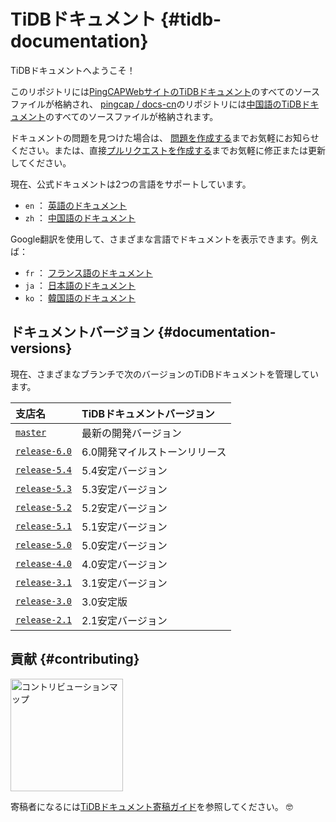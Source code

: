 # TiDBドキュメント {#tidb-documentation}

TiDBドキュメントへようこそ！

このリポジトリには[PingCAPWebサイトのTiDBドキュメント](https://docs.pingcap.com/tidb/stable)のすべてのソースファイルが格納され、 [pingcap / docs-cn](https://github.com/pingcap/docs-cn)のリポジトリには[中国語のTiDBドキュメント](https://docs.pingcap.com/zh/tidb/stable)のすべてのソースファイルが格納されます。

ドキュメントの問題を見つけた場合は、 [問題を作成する](https://github.com/pingcap/docs/issues/new/choose)までお気軽にお知らせください。または、直接[プルリクエストを作成する](/CONTRIBUTING.md#how-to-contribute)までお気軽に修正または更新してください。

現在、公式ドキュメントは2つの言語をサポートしています。

-   `en` ： [英語のドキュメント](https://docs.pingcap.com/tidb/stable)
-   `zh` ： [中国語のドキュメント](https://docs.pingcap.com/zh/tidb/stable)

Google翻訳を使用して、さまざまな言語でドキュメントを表示できます。例えば：

-   `fr` ： [フランス語のドキュメント](https://translate.google.com/translate?hl=en&#x26;sl=en&#x26;tl=fr&#x26;u=https%3A%2F%2Fgithub.com%2Fpingcap%2Fdocs%2Fblob%2Fmaster%2FTOC.md)
-   `ja` ： [日本語のドキュメント](https://translate.google.com/translate?hl=en&#x26;sl=en&#x26;tl=ja&#x26;u=https%3A%2F%2Fgithub.com%2Fpingcap%2Fdocs%2Fblob%2Fmaster%2FTOC.md)
-   `ko` ： [韓国語のドキュメント](https://translate.google.com/translate?hl=en&#x26;sl=en&#x26;tl=ko&#x26;u=https%3A%2F%2Fgithub.com%2Fpingcap%2Fdocs%2Fblob%2Fmaster%2FTOC.md)

## ドキュメントバージョン {#documentation-versions}

現在、さまざまなブランチで次のバージョンのTiDBドキュメントを管理しています。

| 支店名                                                               | TiDBドキュメントバージョン  |
| :---------------------------------------------------------------- | :--------------- |
| [`master`](https://github.com/pingcap/docs/tree/master)           | 最新の開発バージョン       |
| [`release-6.0`](https://github.com/pingcap/docs/tree/release-6.0) | 6.0開発マイルストーンリリース |
| [`release-5.4`](https://github.com/pingcap/docs/tree/release-5.4) | 5.4安定バージョン       |
| [`release-5.3`](https://github.com/pingcap/docs/tree/release-5.3) | 5.3安定バージョン       |
| [`release-5.2`](https://github.com/pingcap/docs/tree/release-5.2) | 5.2安定バージョン       |
| [`release-5.1`](https://github.com/pingcap/docs/tree/release-5.1) | 5.1安定バージョン       |
| [`release-5.0`](https://github.com/pingcap/docs/tree/release-5.0) | 5.0安定バージョン       |
| [`release-4.0`](https://github.com/pingcap/docs/tree/release-4.0) | 4.0安定バージョン       |
| [`release-3.1`](https://github.com/pingcap/docs/tree/release-3.1) | 3.1安定バージョン       |
| [`release-3.0`](https://github.com/pingcap/docs/tree/release-3.0) | 3.0安定版           |
| [`release-2.1`](https://github.com/pingcap/docs/tree/release-2.1) | 2.1安定バージョン       |

## 貢献 {#contributing}

[<img src="media/contribution-map.png" alt="コントリビューションマップ" width="180">](https://github.com/pingcap/docs/blob/master/credits.md)

寄稿者になるには[TiDBドキュメント寄稿ガイド](/CONTRIBUTING.md)を参照してください。 🤓
